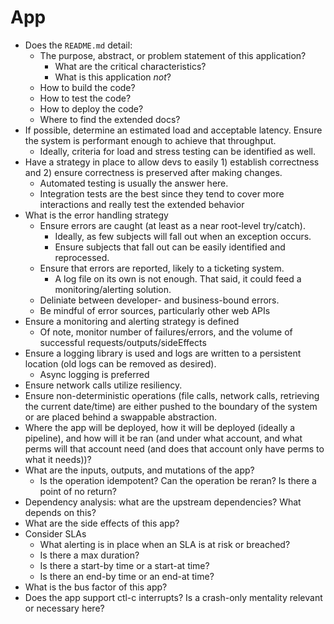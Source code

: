 # App

- Does the `README.md` detail:
    - The purpose, abstract, or problem statement of this application?
        - What are the critical characteristics?
        - What is this application *not*?
    - How to build the code?
    - How to test the code?
    - How to deploy the code?
    - Where to find the extended docs?
- If possible, determine an estimated load and acceptable latency. Ensure the
system is performant enough to achieve that throughput.
    - Ideally, criteria for load and stress testing can be identified as well.
- Have a strategy in place to allow devs to easily 1) establish correctness and
  2) ensure correctness is preserved after making changes.
    - Automated testing is usually the answer here.
    - Integration tests are the best since they tend to cover more interactions
    and really test the extended behavior
- What is the error handling strategy
    - Ensure errors are caught (at least as a near root-level try/catch).
        - Ideally, as few subjects will fall out when an exception occurs.
        - Ensure subjects that fall out can be easily identified and
        reprocessed.
    - Ensure that errors are reported, likely to a ticketing system.
        - A log file on its own is not enough. That said, it could feed a
        monitoring/alerting solution.
    - Deliniate between developer- and business-bound errors.
    - Be mindful of error sources, particularly other web APIs
- Ensure a monitoring and alerting strategy is defined
    - Of note, monitor number of failures/errors, and the volume of successful
      requests/outputs/sideEffects
- Ensure a logging library is used and logs are written to a persistent
location (old logs can be removed as desired).
    - Async logging is preferred
- Ensure network calls utilize resiliency.
- Ensure non-deterministic operations (file calls, network calls, retrieving
the current date/time) are either pushed to the boundary of the system or are
placed behind a swappable abstraction.
- Where the app will be deployed, how it will be deployed (ideally a pipeline),
and how will it be ran (and under what account, and what perms will that
account need (and does that account only have perms to what it needs))?
- What are the inputs, outputs, and mutations of the app?
    - Is the operation idempotent? Can the operation be reran? Is there a point
    of no return?
- Dependency analysis: what are the upstream dependencies? What depends on
  this?
- What are the side effects of this app?
- Consider SLAs
    - What alerting is in place when an SLA is at risk or breached?
    - Is there a max duration?
    - Is there a start-by time or a start-at time?
    - Is there an end-by time or an end-at time?
- What is the bus factor of this app?
- Does the app support ctl-c interrupts? Is a crash-only mentality relevant or
  necessary here?

